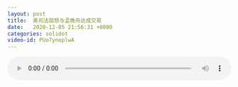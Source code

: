 ```yaml
---
layout: post
title:  美司法部想与孟晚舟达成交易
date:   2020-12-05 21:56:31 +0800
categories: solidot
video-id: PUo7ynoplwA
---
```


<audio src="/assets/4cc1be68e69b9deccc65d7064d905237.mp3" style="width: 100%;" controls></audio>

